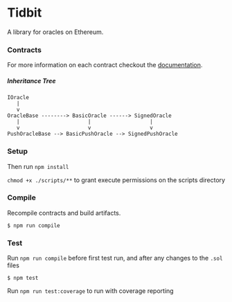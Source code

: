 # Tidbit

A library for oracles on Ethereum.

### Contracts

For more information on each contract checkout the  [documentation](https://github.com/levelkdev/tidbit/blob/master/docs/docs/api_Oracles_OracleBase.md).

##### Inheritance Tree

```
IOracle
   |
   v
OracleBase --------> BasicOracle ------> SignedOracle
   |                      |                   |
   v                      v                   v
PushOracleBase --> BasicPushOracle --> SignedPushOracle
```

### Setup

Then run `npm install`

`chmod +x ./scripts/**` to grant execute permissions on the scripts directory

### Compile

Recompile contracts and build artifacts.

```
$ npm run compile
```

### Test

Run `npm run compile` before first test run, and after any changes to the `.sol` files

```
$ npm test
```

Run `npm run test:coverage` to run with coverage reporting
